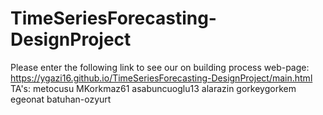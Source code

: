 # TimeSeriesForecasting-DesignProject
Please enter the following link to see our on building process web-page:
https://ygazi16.github.io/TimeSeriesForecasting-DesignProject/main.html
TA's:
metocusu
MKorkmaz61
asabuncuoglu13
alarazin
gorkeygorkem
egeonat
batuhan-ozyurt
